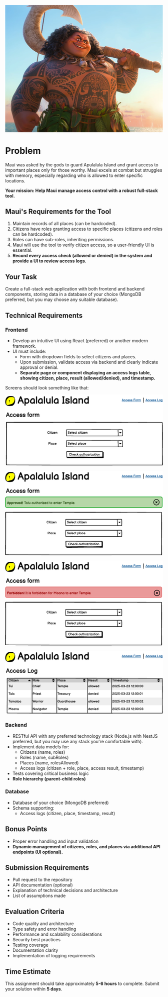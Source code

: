![Maui](assets/maui.webp)

# Problem

Maui was asked by the gods to guard Apulalula Island and grant access to important places only for those worthy. Maui excels at combat but struggles with memory, especially regarding who is allowed to enter specific locations.

**Your mission: Help Maui manage access control with a robust full-stack tool.**

## Maui's Requirements for the Tool

1. Maintain records of all places (can be hardcoded).
2. Citizens have roles granting access to specific places (citizens and roles can be hardcoded).
3. Roles can have sub-roles, inheriting permissions.
4. Maui will use the tool to verify citizen access, so a user-friendly UI is essential.
5. **Record every access check (allowed or denied) in the system and provide a UI to review access logs.**

## Your Task

Create a full-stack web application with both frontend and backend components, storing data in a database of your choice (MongoDB preferred, but you may choose any suitable database).

## Technical Requirements

### Frontend
- Develop an intuitive UI using React (preferred) or another modern framework.
- UI must include:
  - Form with dropdown fields to select citizens and places.
  - Upon submission, validate access via backend and clearly indicate approval or denial.
  - **Separate page or component displaying an access logs table, showing citizen, place, result (allowed/denied), and timestamp.**

Screens should look something like that:

![form](assets/access-form.png)

![submission-success](assets/access-approved.png)

![submission-failure](assets/access-denied.png)

![logs](assets/access-log.png)


### Backend
- RESTful API with any preferred technology stack (Node.js with NestJS preferred, but you may use any stack you're comfortable with).
- Implement data models for:
   - Citizens (name, roles)
   - Roles (name, subRoles)
   - Places (name, rolesAllowed)
   - Access logs (citizen + role, place, access result, timestamp)
- Tests covering critical business logic
- **Role hierarchy (parent-child roles)**

### Database
- Database of your choice (MongoDB preferred)
- Schema supporting:
  - Access logs (citizen, place, timestamp, result)

## Bonus Points
- Proper error handling and input validation
- **Dynamic management of citizens, roles, and places via additional API endpoints (UI optional).**

## Submission Requirements
- Pull request to the repository
- API documentation (optional)
- Explanation of technical decisions and architecture
- List of assumptions made

## Evaluation Criteria
- Code quality and architecture
- Type safety and error handling
- Performance and scalability considerations
- Security best practices
- Testing coverage
- Documentation clarity
- Implementation of logging requirements

## Time Estimate
This assignment should take approximately **5-6 hours** to complete. Submit your solution within **5 days**.
